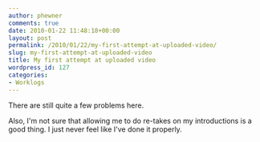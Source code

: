 ```yaml
---
author: phewner
comments: true
date: 2010-01-22 11:48:18+00:00
layout: post
permalink: /2010/01/22/my-first-attempt-at-uploaded-video/
slug: my-first-attempt-at-uploaded-video
title: My first attempt at uploaded video
wordpress_id: 127
categories:
- Worklogs
---
```


There are still quite a few problems here.



Also, I'm not sure that allowing me to do re-takes on my introductions is a good thing.  I just never feel like I've done it properly.
